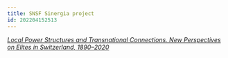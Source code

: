 ```yaml
---
title: SNSF Sinergia project
id: 202204152513
---
```


[*Local Power Structures and Transnational Connections. New Perspectives on Elites in Switzerland, 1890–2020*](https://wp.unil.ch/sinergia-elites/)
